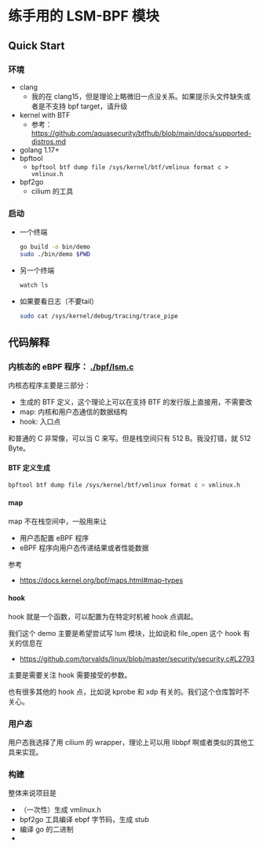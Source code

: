 # 练手用的 LSM-BPF 模块

## Quick Start

### 环境

- clang
    - 我的在 clang15，但是理论上略微旧一点没关系。如果提示头文件缺失或者是不支持 bpf target，请升级
- kernel with BTF
    - 参考：https://github.com/aquasecurity/btfhub/blob/main/docs/supported-distros.md
- golang 1.17+
- bpftool
    - `bpftool btf dump file /sys/kernel/btf/vmlinux format c > vmlinux.h`
- bpf2go
    - cilium 的工具

### 启动

- 一个终端
  ```bash
  go build -o bin/demo
  sudo ./bin/demo $PWD
  ```
- 另一个终端
  ```bash
  watch ls
  ```
- 如果要看日志（不要tail）
  ```bash
  sudo cat /sys/kernel/debug/tracing/trace_pipe
  ```

## 代码解释

### 内核态的 eBPF 程序： [./bpf/lsm.c](./bpf/lsm.c)

内核态程序主要是三部分：
- 生成的 BTF 定义，这个理论上可以在支持 BTF 的发行版上直接用，不需要改
- map: 内核和用户态通信的数据结构
- hook: 入口点

和普通的 C 非常像，可以当 C 来写。但是栈空间只有 512 B。我没打错，就 512 Byte。

#### BTF 定义生成

```bash
bpftool btf dump file /sys/kernel/btf/vmlinux format c > vmlinux.h
```

#### map

map 不在栈空间中，一般用来让
- 用户态配置 eBPF 程序
- eBPF 程序向用户态传递结果或者性能数据

参考
- https://docs.kernel.org/bpf/maps.html#map-types

#### hook

hook 就是一个函数，可以配置为在特定时机被 hook 点调起。

我们这个 demo 主要是希望尝试写 lsm 模块，比如说和 file_open 这个 hook 有关的信息在
- https://github.com/torvalds/linux/blob/master/security/security.c#L2793

主要是需要关注 hook 需要接受的参数。

也有很多其他的 hook 点，比如说 kprobe 和 xdp 有关的。我们这个仓库暂时不关心。

### 用户态

用户态我选择了用 cilium 的 wrapper，理论上可以用 libbpf 啊或者类似的其他工具来实现。

### 构建

整体来说项目是
- （一次性）生成 vmlinux.h
- bpf2go 工具编译 ebpf 字节码，生成 stub
- 编译 go 的二进制
- 
